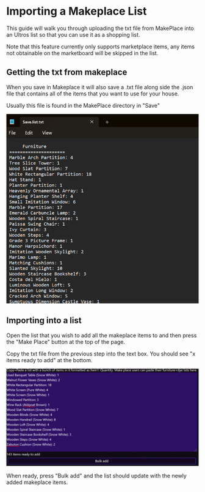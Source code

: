 # Importing a Makeplace List

This guide will walk you through uploading the txt file from MakePlace into an Ultros list so that you can use it as a shopping list.

Note that this feature currently only supports marketplace items, any items not obtainable on the marketboard will be skipped in the list.

## Getting the txt from makeplace

When you save in Makeplace it will also save a .txt file along side the .json file that contains all of the items that you want to use for your house.

Usually this file is found in the MakePlace directory in "Save"

![example of text file](../images/makeplace_save_list.png)

## Importing into a list

Open the list that you wish to add all the makeplace items to and then press the "Make Place" button at the top of the page.

Copy the txt file from the previous step into the text box. You should see "x items ready to add" at the bottom.

![make place](../images/makeplace_list_add.png)

When ready, press "Bulk add" and the list should update with the newly added makeplace items.